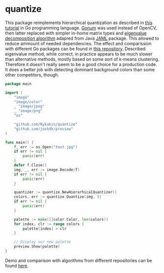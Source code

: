 ﻿# quantize

This package reimplements hierarchical quantization as described in [this tutorial](http://aishack.in/tutorials/dominant-color/) in Go programming language. [Gonum](https://github.com/gonum/gonum) was used instead of OpenCV, then latter replaced with simpler in-home matrix types and [eigenvalue decomposition algorithm](https://github.com/Nykakin/eigenvalues) adapred from Java [JAML](https://math.nist.gov/javanumerics/jama/) package. This allowed to reduce ammount of needed dependencies. The effect and comparission with different Go packages can be found in [this repository](https://github.com/Nykakin/QuantizationTournament). Described eigenvalue method, while correct, in practice appears to be much slower than alternative methods, mostly based on some sort of k-means clustering. Therefore it doesn't really seem to be a good choice for a production code. It does a better job with detecting dominant background colors than some other competitors, though.

```go
package main

import (
    "image"
    "image/color"
    _ "image/jpeg"
    _ "image/png"
    "os"

    "github.com/Nykakin/quantize"
    "github.com/joshdk/preview"
)   

func main() {
    f, err := os.Open("test.jpg")
    if err != nil {
        panic(err)
    }
    defer f.Close()
    img, _, err := image.Decode(f)
    if err != nil {
        panic(err)
    }

    quantizer := quantize.NewHierarhicalQuantizer()
    colors, err := quantize.Quantize(img, 5)
    if err != nil {
        panic(err)
    }    

    palette := make([]color.Color, len(colors))
    for index, clr := range colors {
    	palette[index] = clr
    }

    // Display our new palette
    preview.Show(palette)
}
```

Demo and comparison with algorithms from different repositories can be found [here](https://github.com/Nykakin/QuantizationTournament).
